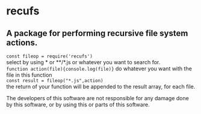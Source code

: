 # recufs
## A package for performing recursive file system actions.


`const fileop = require('recufs')  `   
select by using * or **/*.js or whatever you want to search for.  
`function action(file){console.log(file)}` do whatever you want with the file in this function   
`const result = fileop("*.js",action)`  
the return of your function will be appended to the result array, for each file.  



The developers of this software are not responsible for any damage done by this software, or by using this or parts of this software.
